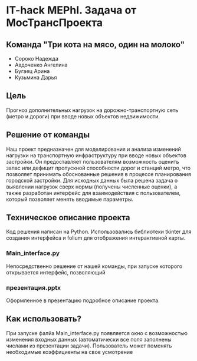 # IT-hack MEPhI. Задача от МосТрансПроекта

## Команда "Три кота на мясо, один на молоко"
- Сороко Надежда
- Авдоченко Ангелина
- Бугаец Арина
- Кузьмина Дарья

## Цель
Прогноз дополнительных нагрузок на дорожно-транспортную сеть (метро и дороги) при вводе новых объектов недвижимости. 

## Решение от команды
Наш проект предназначен для моделирования и анализа изменений нагрузки на транспортную инфраструктуру при вводе новых объектов застройки. Он предоставляет пользователям возможность оценить запас или дефицит пропускной способности дорог и станций метро, что позволяет принимать обоснованные решения в процессе планирования городской застройки. 
Для исходных данных была решена задача о выявлении нагрузок сверх нормы (получены численные оценки), а также разработан интерфейс для взаимодействия с пользователем, который позволяет менять вводимые параметры.

## Техническое описание проекта
Код решения написан на Python. Использовались библиотеки tkinter для создания интерфейса и folium для отображения интерактивной карты. 

### Main_interface.py
Непосредственно решение от нашей команды, при запуске которого открывается интерфейс, позволяющий 

### презентация.pptx
Оформленное в презентацию подробное описание проекта.

## Как использовать?
При запуске фалйа Main_interface.py появляется окно с возможностью изменения входных данных (автоматически все поля заполнены числами из презентации задачи). Пользователь может поменять необходимые коэффициенты на свое усмотрение
